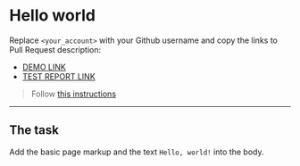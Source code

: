 # Hello world
Replace `<your_account>` with your Github username and copy the links to Pull Request description:
- [DEMO LINK](https://kir8mir.github.io/layout_hello-world/)
- [TEST REPORT LINK](https://kir8mir.github.io/layout_hello-world/report/html_report/)

> Follow [this instructions](https://mate-academy.github.io/layout_task-guideline/#how-to-solve-the-layout-tasks-on-github)
___

## The task
Add the basic page markup and the text `Hello, world!` into the body.
